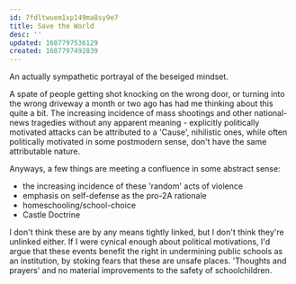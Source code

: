 ```yaml
---
id: 7fdltwuem1xp149ma8sy9e7
title: Save the World
desc: ''
updated: 1687797536129
created: 1687797492839
---
```


An actually sympathetic portrayal of the beseiged mindset. 

A spate of people getting shot knocking on the wrong door, or turning into the wrong driveway a month or two ago has had me thinking about this quite a bit. The increasing incidence of mass shootings and other national-news tragedies without any apparent meaning - explicitly politically motivated attacks can be attributed to a 'Cause', nihilistic ones, while often politically motivated in some postmodern sense, don't have the same attributable nature.

Anyways, a few things are meeting a confluence in some abstract sense:

- the increasing incidence of these 'random' acts of violence
- emphasis on self-defense as the pro-2A rationale
- homeschooling/school-choice
- Castle Doctrine

I don't think these are by any means tightly linked, but I don't think they're unlinked either. If I were cynical enough about political motivations, I'd argue that these events benefit the right in undermining public schools as an institution, by stoking fears that these are unsafe places. 'Thoughts and prayers' and no material improvements to the safety of schoolchildren.


